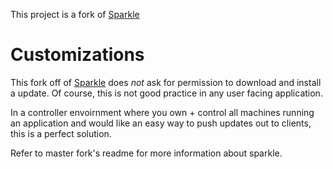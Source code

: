 This project is a fork of [Sparkle](https://github.com/andymatuschak/Sparkle)

# Customizations
This fork off of [Sparkle](https://github.com/andymatuschak/Sparkle) does *not* ask for
permission to download and install a update. Of course, this is not good practice in any user facing application.  

In a controller envoirnment where you own + control all machines running an application and would like an easy way to push updates out to clients, this is a perfect solution.

Refer to master fork's readme for more information about sparkle.